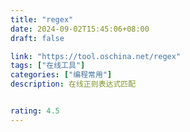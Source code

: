 ```yaml
---
title: "regex"
date: 2024-09-02T15:45:06+08:00
draft: false

link: "https://tool.oschina.net/regex"
tags: ["在线工具"]
categories: ["编程常用"]
description: 在线正则表达式匹配


rating: 4.5
---
```

